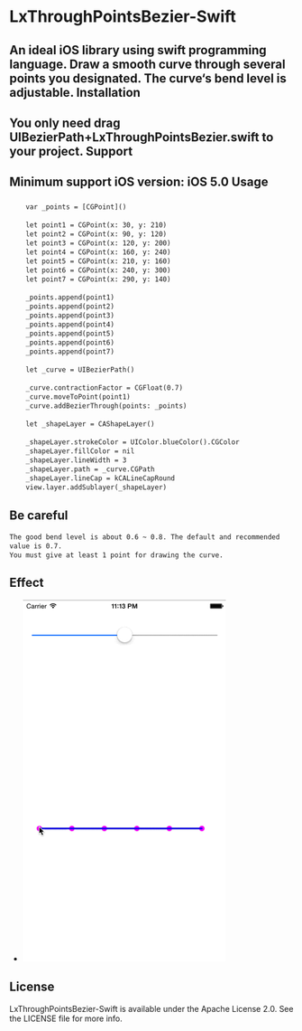# LxThroughPointsBezier-Swift
  An ideal iOS library using swift programming language. Draw a smooth curve through several points you designated. The curve‘s bend level is adjustable.
Installation
------------
  You only need drag UIBezierPath+LxThroughPointsBezier.swift to your project.
Support
------------
  Minimum support iOS version: iOS 5.0
Usage
-----------
###
        var _points = [CGPoint]()

        let point1 = CGPoint(x: 30, y: 210)
        let point2 = CGPoint(x: 90, y: 120)
        let point3 = CGPoint(x: 120, y: 200)
        let point4 = CGPoint(x: 160, y: 240)
        let point5 = CGPoint(x: 210, y: 160)
        let point6 = CGPoint(x: 240, y: 300)
        let point7 = CGPoint(x: 290, y: 140)
  
        _points.append(point1)
        _points.append(point2)
        _points.append(point3)
        _points.append(point4)
        _points.append(point5)
        _points.append(point6)
        _points.append(point7)
        
        let _curve = UIBezierPath()
        
        _curve.contractionFactor = CGFloat(0.7)
        _curve.moveToPoint(point1)
        _curve.addBezierThrough(points: _points)
        
        let _shapeLayer = CAShapeLayer()
        
        _shapeLayer.strokeColor = UIColor.blueColor().CGColor
        _shapeLayer.fillColor = nil
        _shapeLayer.lineWidth = 3
        _shapeLayer.path = _curve.CGPath
        _shapeLayer.lineCap = kCALineCapRound
        view.layer.addSublayer(_shapeLayer)
Be careful            
-----------
    The good bend level is about 0.6 ~ 0.8. The default and recommended value is 0.7.
    You must give at least 1 point for drawing the curve.
Effect
-----------
*	![demo](demo.gif)	

License
-----------
LxThroughPointsBezier-Swift is available under the Apache License 2.0. See the LICENSE file for more info.
